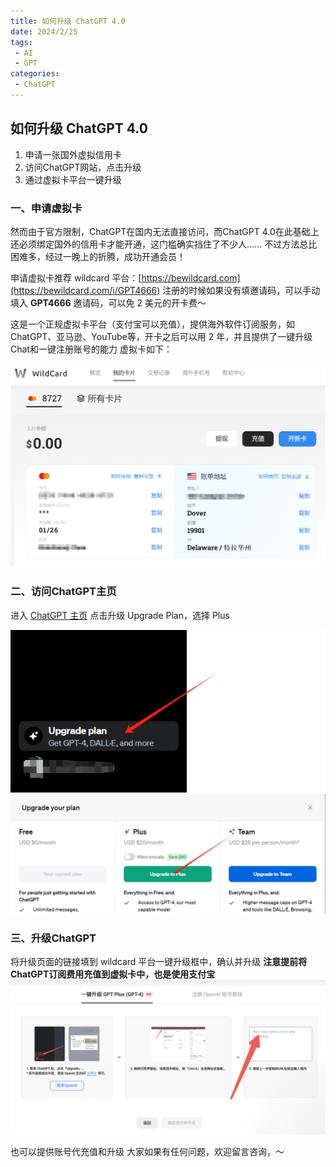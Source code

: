 ```yaml
---
title: 如何升级 ChatGPT 4.0
date: 2024/2/25
tags:
 - AI
 - GPT
categories:
 - ChatGPT
---
```


## 如何升级 ChatGPT 4.0



1. 申请一张国外虚拟信用卡
2. 访问ChatGPT网站，点击升级
3. 通过虚拟卡平台一键升级

### 一、申请虚拟卡
然而由于官方限制，ChatGPT在国内无法直接访问，而ChatGPT 4.0在此基础上还必须绑定国外的信用卡才能开通，这门槛确实挡住了不少人……
不过方法总比困难多，经过一晚上的折腾，成功开通会员！

申请虚拟卡推荐 wildcard 平台：[https://bewildcard.com](https://bewildcard.com/i/GPT4666)
注册的时候如果没有填邀请码，可以手动填入 **GPT4666** 邀请码，可以免 2 美元的开卡费～

这是一个正规虚拟卡平台（支付宝可以充值），提供海外软件订阅服务，如 ChatGPT、亚马逊、YouTube等，开卡之后可以用 2 年，并且提供了一键升级Chat和一键注册账号的能力
虚拟卡如下：

![alt text](../imgs/image-1.png)

### 二、访问ChatGPT主页
进入 [ChatGPT 主页](https://chat.openai.com/) 点击升级 Upgrade Plan，选择 Plus

![alt text](../imgs/image-3.png)
![alt text](../imgs/image-2.png)


### 三、升级ChatGPT
将升级页面的链接填到 wildcard 平台一键升级框中，确认并升级
**注意提前将ChatGPT订阅费用充值到虚拟卡中，也是使用支付宝**
![alt text](../imgs/image.png)

也可以提供账号代充值和升级
大家如果有任何问题，欢迎留言咨询，～
